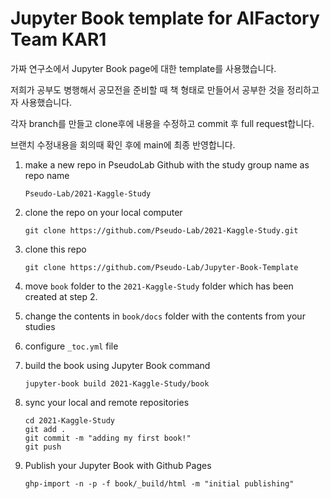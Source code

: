 # Jupyter Book template for AIFactory Team KAR1

가짜 연구소에서 Jupyter Book page에 대한 template를 사용했습니다.

저희가 공부도 병행해서 공모전을 준비할 때 책 형태로 만들어서 공부한 것을 정리하고자 사용했습니다. 

각자 branch를 만들고 clone후에 내용을 수정하고 commit 후 full request합니다. 

브랜치 수정내용을 회의때 확인 후에 main에 최종 반영합니다. 

1. make a new repo in PseudoLab Github with the study group name as repo name

   ```
   Pseudo-Lab/2021-Kaggle-Study
   ```

2. clone the repo on your local computer

   ```
   git clone https://github.com/Pseudo-Lab/2021-Kaggle-Study.git
   ```

3. clone this repo

   ```
   git clone https://github.com/Pseudo-Lab/Jupyter-Book-Template
   ```

4. move `book` folder to the `2021-Kaggle-Study` folder which has been created at step 2. 

5. change the contents in `book/docs` folder with the contents from your studies

6. configure `_toc.yml` file

7. build the book using Jupyter Book command

   ```
   jupyter-book build 2021-Kaggle-Study/book
   ```

8. sync your local and remote repositories

   ```
   cd 2021-Kaggle-Study
   git add .
   git commit -m "adding my first book!"
   git push
   ```

9. Publish your Jupyter Book with Github Pages

   ```
   ghp-import -n -p -f book/_build/html -m "initial publishing"
   ```
